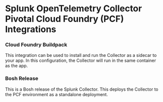 # Splunk OpenTelemetry Collector Pivotal Cloud Foundry (PCF) Integrations

### Cloud Foundry Buildpack

This integration can be used to install and run the Collector as a sidecar to your app.
In this configuration, the Collector will run in the same container as the app.

### Bosh Release

This is a Bosh release of the Splunk Collector. This deploys the Collector to the PCF
environment as a standalone deployment.